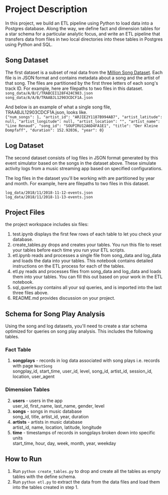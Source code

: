 # Project Description
In this project, we build an ETL pipeline using Python to load data into a Postgres database. Along the way, we define fact and dimension tables for a star schema for a particular analytic focus, and write an ETL pipeline that transfers data from files in two local directories into these tables in Postgres using Python and SQL.

## Song Dataset
The first dataset is a subset of real data from the [Million Song Dataset](https://labrosa.ee.columbia.edu/millionsong/). Each file is in JSON format and contains metadata about a song and the artist of that song. The files are partitioned by the first three letters of each song's track ID. For example, here are filepaths to two files in this dataset.  
`song_data/A/B/C/TRABCEI128F424C983.json`  
`song_data/A/A/B/TRAABJL12903CDCF1A.json`  

And below is an example of what a single song file, TRAABJL12903CDCF1A.json, looks like.  
`{"num_songs": 1, "artist_id": "ARJIE2Y1187B994AB7", "artist_latitude": null, "artist_longitude": null, "artist_location": "", "artist_name": "Line Renaud", "song_id": "SOUPIRU12A6D4FA1E1", "title": "Der Kleine Dompfaff", "duration": 152.92036, "year": 0}`

## Log Dataset
The second dataset consists of log files in JSON format generated by this event simulator based on the songs in the dataset above. These simulate activity logs from a music streaming app based on specified configurations.

The log files in the dataset you'll be working with are partitioned by year and month. For example, here are filepaths to two files in this dataset.  

`log_data/2018/11/2018-11-12-events.json`  
`log_data/2018/11/2018-11-13-events.json`  

## Project Files
the project workspace includes six files:

1. test.ipynb displays the first few rows of each table to let you check your database.
2. create_tables.py drops and creates your tables. You run this file to reset your tables before each time you run your ETL scripts.
3. etl.ipynb reads and processes a single file from song_data and log_data and loads the data into your tables. This notebook contains detailed instructions on the ETL process for each of the tables.
4. etl.py reads and processes files from song_data and log_data and loads them into your tables. You can fill this out based on your work in the ETL notebook.
5. sql_queries.py contains all your sql queries, and is imported into the last three files above.
6. README.md provides discussion on your project.

## Schema for Song Play Analysis
Using the song and log datasets, you'll need to create a star schema optimized for queries on song play analysis. This includes the following tables.

### Fact Table
1. **songplays** - records in log data associated with song plays i.e. records with page `NextSong`  
songplay_id, start_time, user_id, level, song_id, artist_id, session_id, location, user_agent  
### Dimension Tables
2. **users** - users in the app  
user_id, first_name, last_name, gender, level  
3. **songs** - songs in music database  
song_id, title, artist_id, year, duration  
4. **artists** - artists in music database  
artist_id, name, location, latitude, longitude  
5. **time** - timestamps of records in songplays broken down into specific units  
start_time, hour, day, week, month, year, weekday  

## How to Run
1. Run `python create_tables.py` to drop and create all the tables as empty tables with the define schema.
2. Run `python etl.py` to extract the data from the data files and load them into the tables created in step 1.
